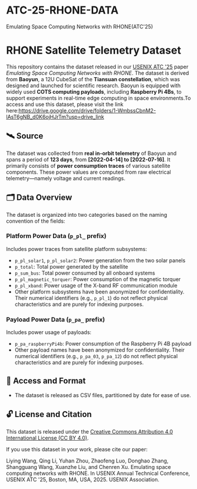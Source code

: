 # ATC-25-RHONE-DATA
Emulating Space Computing Networks with RHONE(ATC'25)
# RHONE Satellite Telemetry Dataset

This repository contains the dataset released in our [USENIX ATC '25](https://www.usenix.org/conference/atc25) paper *Emulating Space Computing Networks with RHONE*. The dataset is derived from **Baoyun**, a 12U CubeSat of the **Tiansuan constellation**, which was designed and launched for scientific  research. Baoyun is equipped with widely used **COTS computing payloads**, including **Raspberry Pi 4Bs**, to support experiments in real-time edge computing in space environments.To access and use this dataset, please visit the link here:https://drive.google.com/drive/folders/1-WmbssCbnM2-lAsT6gNB_d0K6ojHJrTm?usp=drive_link

## 🛰 Source

The dataset was collected from **real in-orbit telemetry** of Baoyun and spans a period of **123 days**, from **[2022-04-14] to [2022-07-16]**. It primarily consists of **power consumption traces** of various satellite components. These power values are computed from raw electrical telemetry—namely voltage and current readings.

## 🗂 Data Overview

The dataset is organized into two categories based on the naming convention of the fields:

### Platform Power Data (`p_pl_` prefix)

Includes power traces from  satellite platform subsystems:

- `p_pl_solar1`, `p_pl_solar2`: Power generation from the two solar panels
- `p_total`: Total power generated by the satellite
- `p_sum_bus`: Total power consumed by all onboard systems
- `p_pl_magnetic_torquer`: Power consumption of the magnetic torquer
- `p_pl_xband`: Power usage of the X-band RF communication module
- Other platform subsystems have been anonymized for confidentiality. Their numerical identifiers (e.g., `p_pl_1`) do not reflect physical characteristics and are purely for indexing purposes.

### Payload Power Data (`p_pa_` prefix)

Includes power usage of payloads:

- `p_pa_raspberryPi4b`: Power consumption of the Raspberry Pi 4B payload
- Other payload names have been anonymized for confidentiality. Their numerical identifiers (e.g., `p_pa_03`, `p_pa_12`) do not reflect physical characteristics and are purely for indexing purposes.

## 📂 Access and Format

- The dataset is released as CSV files, partitioned by date for ease of use.


## 🔓 License and Citation

This dataset is released under the [Creative Commons Attribution 4.0 International License (CC BY 4.0)](https://creativecommons.org/licenses/by/4.0/).

If you use this dataset in your work, please cite our paper:

Liying Wang, Qing Li, Yuhan Zhou, Zhaofeng Luo, Donghao Zhang, Shangguang Wang, Xuanzhe Liu, and Chenren Xu. Emulating space computing networks with RHONE. In USENIX Annual Technical Conference, USENIX ATC '25, Boston, MA, USA, 2025. USENIX Association.
